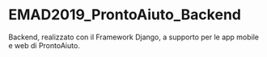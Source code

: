 # EMAD2019_ProntoAiuto_Backend
Backend, realizzato con il Framework Django, a supporto per le app mobile e web di ProntoAiuto.
